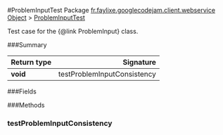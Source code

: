 #ProblemInputTest
Package [fr.faylixe.googlecodejam.client.webservice](nullfr/faylixe/googlecodejam/client/webservice)
[Object]() > [ProblemInputTest]()

Test case for the {@link ProblemInput} class.

###Summary

Return type | Signature
--- | ---:
**void** | testProblemInputConsistency

###Fields

###Methods
### testProblemInputConsistency

